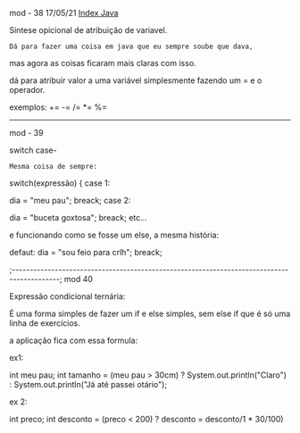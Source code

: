 mod - 38                                                                                              17/05/21
[Index Java](Index%20Java.md)


Sintese opicional de atribuição de variavel.

    Dá para fazer uma coisa em java que eu sempre soube que dava,
mas agora as coisas ficaram mais claras com isso.

dá para atribuir valor a uma variável simplesmente fazendo um =
e o operador.

exemplos:
+= -= /= *= %= 

---------------------------------------------------------------------------------------------
mod - 39 

switch case-

    Mesma coisa de sempre:

switch(expressão) {
case 1:

   dia = "meu pau";
   breack;
case 2:

   dia = "buceta goxtosa";
   breack;
etc...
 
e funcionando como se fosse um else, a mesma história:

defaut: 
    dia = "sou feio para crlh";
breack;

;-------------------------------------------------------------------------------------------;
 mod 40

Expressão condicional ternária:

É uma forma simples de fazer um if e else simples, sem else if
que é só uma linha de exercícios.

a aplicação fica com essa formula:

ex1:

int meu pau;
int tamanho = (meu pau > 30cm) ? System.out.println("Claro") : System.out.println("Já até passei otário");

ex 2:

int preco; 
int desconto = (preco < 200) ? desconto = desconto/1 * 30/100)